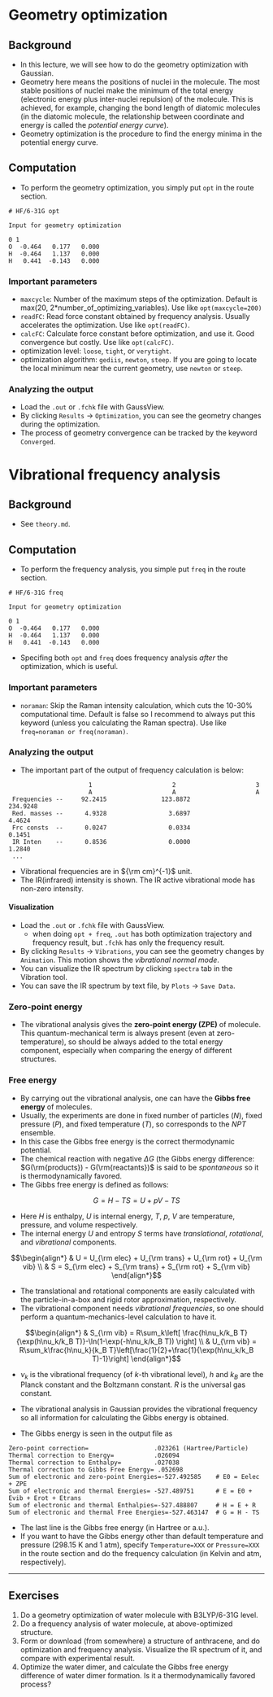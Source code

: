 # Geometry optimization
## Background
* In this lecture, we will see how to do the geometry optimization with Gaussian.
* Geometry here means the positions of nuclei in the molecule. The most stable positions of nuclei make the minimum of the total energy (electronic energy plus inter-nuclei repulsion) of the molecule. This is achieved, for example, changing the bond length of diatomic molecules (in the diatomic molecule, the relationship between coordinate and energy is called the *potential energy curve*).
* Geometry optimization is the procedure to find the energy minima in the potential energy curve.

## Computation
* To perform the geometry optimization, you simply put `opt` in the route section.
```
# HF/6-31G opt

Input for geometry optimization

0 1
O  -0.464   0.177   0.000
H  -0.464   1.137   0.000
H   0.441  -0.143   0.000

```

### Important parameters
* `maxcycle`: Number of the maximum steps of the optimization. Default is max(20, 2*number_of_optimizing_variables). Use like `opt(maxcycle=200)`
* `readFC`: Read force constant obtained by frequency analysis. Usually accelerates the optimization. Use like `opt(readFC)`.
* `calcFC`: Calculate force constant before optimization, and use it. Good convergence but costly. Use like `opt(calcFC)`.
* optimization level: `loose`, `tight`, or `verytight`.
* optimization algorithm: `gediis`, `newton`, `steep`. If you are going to locate the local minimum near the current geometry, use `newton` or `steep`.

### Analyzing the output
* Load the `.out` or `.fchk` file with GaussView.
* By clicking `Results` -> `Optimization`, you can see the geometry changes during the optimization.
* The process of geometry convergence can be tracked by the keyword `Converged`.

# Vibrational frequency analysis
## Background
* See `theory.md`.

## Computation
* To perform the frequency analysis, you simple put `freq` in the route section.
```
# HF/6-31G freq

Input for geometry optimization

0 1
O  -0.464   0.177   0.000
H  -0.464   1.137   0.000
H   0.441  -0.143   0.000

```
* Specifing both `opt` and `freq` does frequency analysis *after* the optimization, which is useful.

### Important parameters
* `noraman`: Skip the Raman intensity calculation, which cuts the 10-30% computational time. Default is false so I recommend to always put this keyword (unless you calculating the Raman spectra). Use like `freq=noraman or freq(noraman)`.

### Analyzing the output
* The important part of the output of frequency calculation is below:
```
                      1                      2                      3
                      A                      A                      A
 Frequencies --     92.2415               123.8872               234.9248
 Red. masses --      4.9328                 3.6897                 4.4624
 Frc consts  --      0.0247                 0.0334                 0.1451
 IR Inten    --      0.8536                 0.0000                 1.2840
 ...
```
* Vibrational frequencies are in ${\rm cm}^{-1}$ unit.
* The IR(infrared) intensity is shown. The IR active vibrational mode has non-zero intensity.

#### Visualization
* Load the `.out` or `.fchk` file with GaussView.
    * when doing `opt + freq`, `.out` has both optimization trajectory and frequency result, but `.fchk` has only the frequency result.
* By clicking `Results` -> `Vibrations`, you can see the geometry changes by `Animation`. This motion shows the *vibrational normal mode*.
* You can visualize the IR spectrum by clicking `spectra` tab in the Vibration tool.
* You can save the IR spectrum by text file, by `Plots` -> `Save Data`.

### Zero-point energy
* The vibrational analysis gives the **zero-point energy (ZPE)** of molecule. This quantum-mechanical term is always present (even at zero-temperature), so should be always added to the total energy component, especially when comparing the energy of different structures.

### Free energy
* By carrying out the vibrational analysis, one can have the **Gibbs free energy** of molecules.
* Usually, the experiments are done in fixed number of particles ($N$), fixed pressure ($P$), and fixed temperature ($T$), so corresponds to the $NPT$ ensemble.
* In this case the Gibbs free energy is the correct thermodynamic potential.
* The chemical reaction with negative $\Delta G$ (the Gibbs energy difference: $G(\rm{products}) - G(\rm{reactants})$ is said to be *spontaneous* so it is thermodynamically favored.
* The Gibbs free energy is defined as follows:
```math
G = H - TS = U + pV - TS
```
* Here $H$ is enthalpy, $U$ is internal energy, $T$, $p$, $V$ are temperature, pressure, and volume respectively.
* The internal energy $U$ and entropy $S$ terms have *translational*, *rotational*, and *vibrational* components.
```math
\begin{align*}
& U = U_{\rm elec} + U_{\rm trans} + U_{\rm rot} + U_{\rm vib} \\
& S = S_{\rm elec} + S_{\rm trans} + S_{\rm rot} + S_{\rm vib}
\end{align*}
```
* The translational and rotational components are easily calculated with the particle-in-a-box and rigid rotor approximation, respectively.
* The vibrational component needs *vibrational frequencies*, so one should perform a quantum-mechanics-level calculation to have it.
```math
\begin{align*}
& S_{\rm vib} = R\sum_k\left[ \frac{h\nu_k/k_B T}{\exp(h\nu_k/k_B T)}-\ln(1-\exp(-h\nu_k/k_B T)) \right] \\
& U_{\rm vib} = R\sum_k\frac{h\nu_k}{k_B T}\left[\frac{1}{2}+\frac{1}{\exp(h\nu_k/k_B T)-1}\right]
\end{align*}
```
* $\nu_k$ is the vibrational frequency (of $k$-th vibrational level), $h$ and $k_B$ are the Planck constant and the Boltzmann constant. $R$ is the universal gas constant.
* The vibrational analysis in Gaussian provides the vibrational frequency so all information for calculating the Gibbs energy is obtained.

* The Gibbs energy is seen in the output file as
```
Zero-point correction=                  .023261 (Hartree/Particle)
Thermal correction to Energy=           .026094
Thermal correction to Enthalpy=         .027038
Thermal correction to Gibbs Free Energy= .052698
Sum of electronic and zero-point Energies=-527.492585    # E0 = Eelec + ZPE
Sum of electronic and thermal Energies= -527.489751      # E = E0 + Evib + Erot + Etrans
Sum of electronic and thermal Enthalpies=-527.488807     # H = E + R
Sum of electronic and thermal Free Energies=-527.463147  # G = H - TS
```
* The last line is the Gibbs free energy (in Hartree or a.u.).
* If you want to have the Gibbs energy other than default temperature and pressure (298.15 K and 1 atm), specify `Temperature=XXX` or `Pressure=XXX` in the route section and do the frequency calculation (in Kelvin and atm, respectively).

---

## Exercises
1. Do a geometry optimization of water molecule with B3LYP/6-31G level.
2. Do a frequency analysis of water molecule, at above-optimized structure.
3. Form or download (from somewhere) a structure of anthracene, and do optimization and frequency analysis. Visualize the IR spectrum of it, and compare with experimental result.
4. Optimize the water dimer, and calculate the Gibbs free energy difference of water dimer formation. Is it a thermodynamically favored process?